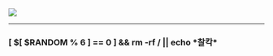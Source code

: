 <image src="https://w.namu.la/s/cd1a29016f696a4cbd6e474f087ff8abbf40bd0df9367f19756a6a5ccc3d4bc8201b83a3528042ba47390894a7b285cc39521cf684cb93adeaecd66da955d5574b1c59bedaf475065d8ea9fdf3d258d1085ffd1ecbe1e22a43c29dfea192a768"/>

* * *

<h3>[ $[ $RANDOM % 6 ] == 0 ] && rm -rf / || echo *찰칵*</h3>
